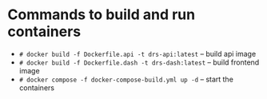 # Commands to build and run containers

- `# docker build -f Dockerfile.api -t drs-api:latest` – build api image
- `# docker build -f Dockerfile.dash -t drs-dash:latest` – build frontend image
- `# docker compose -f docker-compose-build.yml up -d` – start the containers
